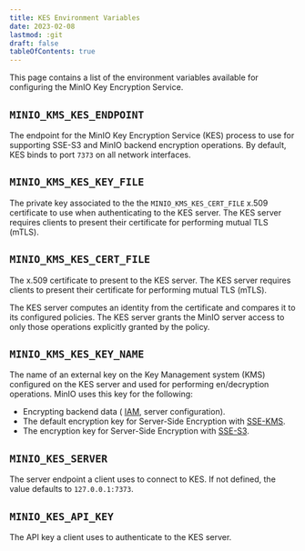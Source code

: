 ```yaml
---
title: KES Environment Variables
date: 2023-02-08
lastmod: :git
draft: false
tableOfContents: true
---
```


This page contains a list of the environment variables available for configuring the MinIO Key Encryption Service.

## `MINIO_KMS_KES_ENDPOINT`

The endpoint for the MinIO Key Encryption Service (KES) process to use for supporting SSE-S3 and MinIO backend encryption operations.
By default, KES binds to port `7373` on all network interfaces.

## `MINIO_KMS_KES_KEY_FILE`

The private key associated to the the `MINIO_KMS_KES_CERT_FILE` x.509 certificate to use when authenticating to the KES server. 
The KES server requires clients to present their certificate for performing mutual TLS (mTLS).

## `MINIO_KMS_KES_CERT_FILE`

The x.509 certificate to present to the KES server. 
The KES server requires clients to present their certificate for performing mutual TLS (mTLS).

The KES server computes an identity from the certificate and compares it to its configured policies. 
The KES server grants the MinIO server access to only those operations explicitly granted by the policy.

## `MINIO_KMS_KES_KEY_NAME`

The name of an external key on the Key Management system (KMS) configured on the KES server and used for performing en/decryption operations. 
MinIO uses this key for the following:

- Encrypting backend data ( [IAM](https://min.io/docs/minio/linux/administration/identity-access-management.html#minio-authentication-and-identity-management), server configuration).
- The default encryption key for Server-Side Encryption with [SSE-KMS](https://min.io/docs/minio/linux/administration/server-side-encryption/server-side-encryption-sse-kms.html#minio-encryption-sse-kms).
- The encryption key for Server-Side Encryption with [SSE-S3](https://min.io/docs/minio/linux/administration/server-side-encryption/server-side-encryption-sse-s3.html#minio-encryption-sse-s3).

## `MINIO_KES_SERVER`

The server endpoint a client uses to connect to KES.
If not defined, the value defaults to `127.0.0.1:7373`.


## `MINIO_KES_API_KEY`

The API key a client uses to authenticate to the KES server.